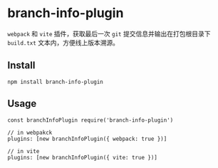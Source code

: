 # branch-info-plugin
`webpack` 和 `vite` 插件，获取最后一次 `git` 提交信息并输出在打包根目录下 `build.txt` 文本内，方便线上版本溯源。

## Install
`npm install branch-info-plugin`
## Usage
```
const branchInfoPlugin require('branch-info-plugin')

// in webpakck
plugins: [new branchInfoPlugin({ webpack: true })]

// in vite
plugins: [new branchInfoPlugin({ vite: true })]
```
